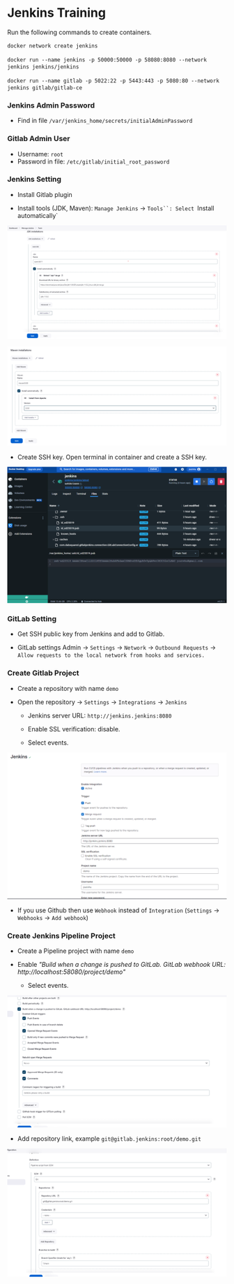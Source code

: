 # Jenkins Training

Run the following commands to create containers.

```
docker network create jenkins

docker run --name jenkins -p 50000:50000 -p 58080:8080 --network jenkins jenkins/jenkins

docker run --name gitlab -p 5022:22 -p 5443:443 -p 5080:80 --network jenkins gitlab/gitlab-ce
```

### Jenkins Admin Password

- Find in file `/var/jenkins_home/secrets/initialAdminPassword`

### Gitlab Admin User

- Username: `root`
- Password in file: `/etc/gitlab/initial_root_password`

### Jenkins Setting

- Install Gitlab plugin

- Install tools (JDK, Maven): `Manage Jenkins` -> `Tools``: Select `Install automatically`

![image](doc/Screenshot%202023-07-16%20010405.png)

![image](doc/Screenshot%202023-07-16%20010525.png)

- Create SSH key. Open terminal in container and create a SSH key.

![image](doc/Screenshot%202023-07-16%20011323.png)

### GitLab Setting

- Get SSH public key from Jenkins and add to Gitlab.

- GitLab settings Admin -> `Settings` -> `Network` -> `Outbound Requests` -> `Allow requests to the local network from hooks and services.`

### Create Gitlab Project

- Create a repository with name `demo`

- Open the repository -> `Settings` -> `Integrations` -> `Jenkins`

  - Jenkins server URL: `http://jenkins.jenkins:8080`

  - Enable SSL verification: disable.

  - Select events.

![image](doc/Screenshot%202023-07-16%20010734.png)

- If you use Github then use `Webhook` instead of `Integration` (`Settings` -> `Webhooks` -> `Add webhook`)

### Create Jenkins Pipeline Project

- Create a Pipeline project with name `demo`

- Enable _"Build when a change is pushed to GitLab. GitLab webhook URL: http://localhost:58080/project/demo"_

  - Select events.

![image](doc/Screenshot%202023-07-16%20010615.png)

- Add repository link, example `git@gitlab.jenkins:root/demo.git`

![image](doc/Screenshot%202023-07-16%20010649.png)

